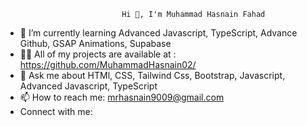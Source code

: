                               Hi 👋, I'm Muhammad Hasnain Fahad
          
- 🌱 I’m currently learning Advanced Javascript, TypeScript, Advance Github, GSAP Animations, Supabase
- 👨‍💻 All of my projects are available at : https://github.com/MuhammadHasnain02/
- 💬 Ask me about HTMl, CSS, Tailwind Css, Bootstrap, Javascript, Advanced Javascript, TypeScript
- 📫 How to reach me: mrhasnain9009@gmail.com
- Connect with me:
<!--
**MuhammadHasnain02/MuhammadHasnain02** is a ✨ _special_ ✨ repository because its `README.md` (this file) appears on your GitHub profile.

Here are some ideas to get you started:

- 🔭 I’m currently working on ...
- 🌱 I’m currently learning Advanced Javascript, TypeScript, Advance Github, GSAP Animations, Supabase
- 👨‍💻 All of my projects are available at : https://github.com/MuhammadHasnain02/
- 👯 I’m looking to collaborate on ...
- 🤔 I’m looking for help with ...
- 💬 Ask me about HTMl, CSS, Tailwind Css, Bootstrap, Javascript, Advanced Javascript, TypeScript
- 📫 How to reach me: mrhasnain9009@gmail.com
- Connect with me:

- 😄 Pronouns: ...
- ⚡ Fun fact: ...
-->
